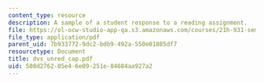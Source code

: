```yaml
---
content_type: resource
description: A sample of a student response to a reading assignment.
file: https://ol-ocw-studio-app-qa.s3.amazonaws.com/courses/21h-931-seminar-in-historical-methods-spring-2004/508d276205e46e09251e84684aa927a2_dvs_unred_cap.pdf
file_type: application/pdf
parent_uid: 7b933772-9dc2-bdb9-492a-550e01885df7
resourcetype: Document
title: dvs_unred_cap.pdf
uid: 508d2762-05e4-6e09-251e-84684aa927a2
---
```

